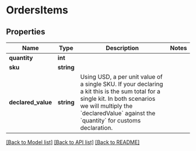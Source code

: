 # OrdersItems

## Properties
Name | Type | Description | Notes
------------ | ------------- | ------------- | -------------
**quantity** | **int** |  | 
**sku** | **string** |  | 
**declared_value** | **string** | Using USD, a per unit value of a single SKU. If your declaring a kit this is the sum total for a single kit. In both scenarios we will multiply the &#x60;declaredValue&#x60; against the &#x60;quantity&#x60; for customs declaration. | 

[[Back to Model list]](../../README.md#documentation-for-models) [[Back to API list]](../../README.md#documentation-for-api-endpoints) [[Back to README]](../../README.md)

